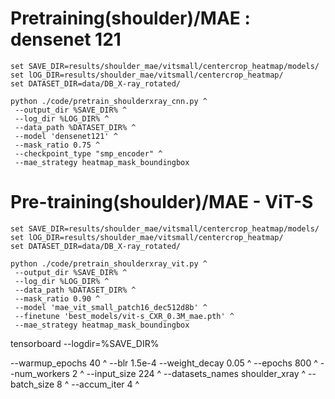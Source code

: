 # Pretraining(shoulder)/MAE : densenet 121
```
set SAVE_DIR=results/shoulder_mae/vitsmall/centercrop_heatmap/models/
set lOG_DIR=results/shoulder_mae/vitsmall/centercrop_heatmap/
set DATASET_DIR=data/DB_X-ray_rotated/

python ./code/pretrain_shoulderxray_cnn.py ^
 --output_dir %SAVE_DIR% ^
 --log_dir %LOG_DIR% ^
 --data_path %DATASET_DIR% ^
 --model 'densenet121' ^
 --mask_ratio 0.75 ^
 --checkpoint_type "smp_encoder" ^
 --mae_strategy heatmap_mask_boundingbox
```
# Pre-training(shoulder)/MAE - ViT-S
```
set SAVE_DIR=results/shoulder_mae/vitsmall/centercrop_heatmap/models/
set lOG_DIR=results/shoulder_mae/vitsmall/centercrop_heatmap/
set DATASET_DIR=data/DB_X-ray_rotated/

python ./code/pretrain_shoulderxray_vit.py ^
 --output_dir %SAVE_DIR% ^
 --log_dir %LOG_DIR% ^
 --data_path %DATASET_DIR% ^
 --mask_ratio 0.90 ^
 --model 'mae_vit_small_patch16_dec512d8b' ^
 --finetune 'best_models/vit-s_CXR_0.3M_mae.pth' ^
 --mae_strategy heatmap_mask_boundingbox
```

tensorboard --logdir=%SAVE_DIR%

 --warmup_epochs 40 ^
 --blr 1.5e-4 --weight_decay 0.05 ^
 --epochs 800 ^
 --num_workers 2 ^
 --input_size 224 ^
 --datasets_names shoulder_xray ^
 --batch_size 8 ^
 --accum_iter 4 ^